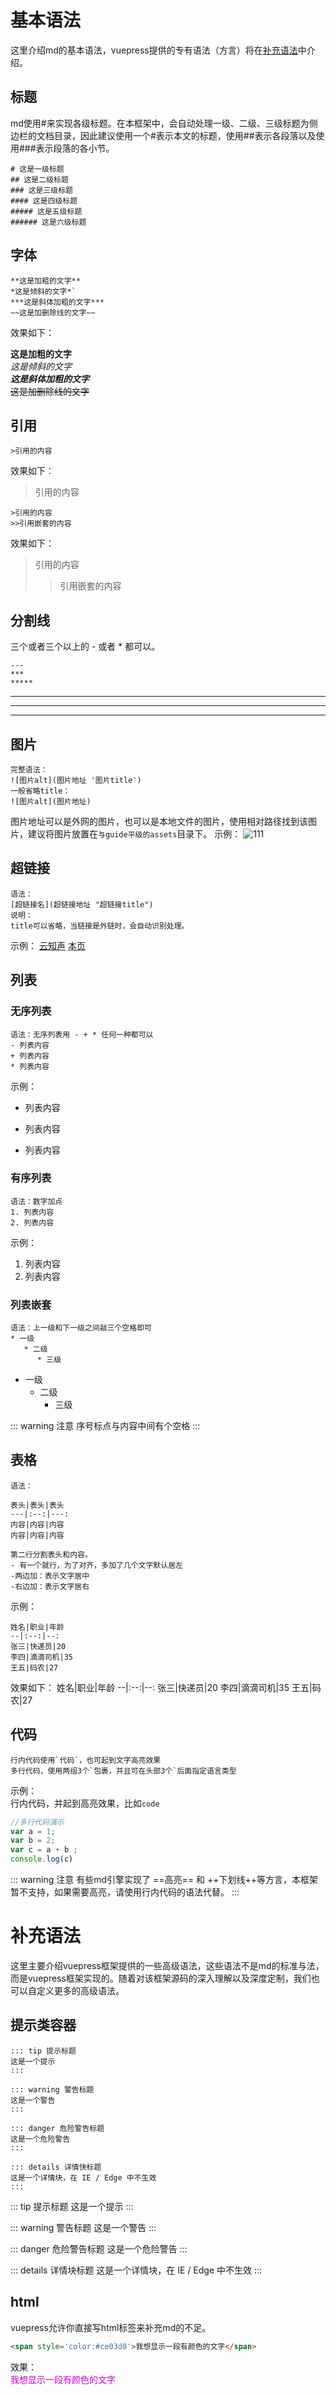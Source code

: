 # 基本语法

这里介绍md的基本语法，vuepress提供的专有语法（方言）将在[补充语法](/guide/high_grammar.html)中介绍。

## 标题
md使用#来实现各级标题。在本框架中，会自动处理一级、二级、三级标题为侧边栏的文档目录，因此建议使用一个#表示本文的标题，使用##表示各段落以及使用###表示段落的各小节。
```
# 这是一级标题
## 这是二级标题
### 这是三级标题
#### 这是四级标题
##### 这是五级标题
###### 这是六级标题
```


## 字体
```
**这是加粗的文字**
*这是倾斜的文字*`
***这是斜体加粗的文字***
~~这是加删除线的文字~~
```
效果如下：  

**这是加粗的文字**  
*这是倾斜的文字*  
***这是斜体加粗的文字***  
~~这是加删除线的文字~~   

## 引用

```
>引用的内容
```
效果如下：
>引用的内容

```
>引用的内容
>>引用嵌套的内容
```
效果如下：
>引用的内容
>>引用嵌套的内容

## 分割线
三个或者三个以上的 - 或者 * 都可以。
```
---
***
*****
```
---
***
*****

## 图片
```
完整语法：
![图片alt](图片地址 '图片title')
一般省略title：
![图片alt](图片地址)
```
图片地址可以是外网的图片，也可以是本地文件的图片，使用相对路径找到该图片，建议将图片放置在`与guide平级的assets`目录下。
示例：
![111](../assets/404.png '图片title')


## 超链接
```
语法：
[超链接名](超链接地址 "超链接title")
说明：
title可以省略，当链接是外链时，会自动识别处理。
```
示例：
[云知声](https://www.unisound.com/)
[本页](/guide/basic-grammar.html)

## 列表
### 无序列表
```
语法：无序列表用 - + * 任何一种都可以
- 列表内容
+ 列表内容
* 列表内容
```
示例：
- 列表内容
+ 列表内容
* 列表内容

### 有序列表
```
语法：数字加点
1. 列表内容
2. 列表内容
```
示例：
1. 列表内容
2. 列表内容

### 列表嵌套
```
语法：上一级和下一级之间敲三个空格即可
* 一级
   * 二级
      * 三级
```
* 一级
   * 二级
      * 三级

::: warning 注意
序号标点与内容中间有个空格
:::

## 表格
```
语法：

表头|表头|表头
---|:--:|---:
内容|内容|内容
内容|内容|内容

第二行分割表头和内容。
- 有一个就行，为了对齐，多加了几个文字默认居左
-两边加：表示文字居中
-右边加：表示文字居右
```
示例：
```
姓名|职业|年龄
--|:--:|--:
张三|快递员|20
李四|滴滴司机|35
王五|码农|27
```
效果如下：
姓名|职业|年龄
--|:--:|--:
张三|快递员|20
李四|滴滴司机|35
王五|码农|27

## 代码
```
行内代码使用`代码`，也可起到文字高亮效果
多行代码，使用两组3个`包裹，并且可在头部3个`后面指定语言类型
```
示例：  
行内代码，并起到高亮效果，比如`code`

```js
//多行代码演示
var a = 1;
var b = 2;
var c = a + b ;
console.log(c)
```
::: warning 注意
有些md引擎实现了 ==高亮== 和 ++下划线++等方言，本框架暂不支持，如果需要高亮，请使用行内代码的语法代替。
:::




# 补充语法
这里主要介绍vuepress框架提供的一些高级语法，这些语法不是md的标准与法，而是vuepress框架实现的。随着对该框架源码的深入理解以及深度定制，我们也可以自定义更多的高级语法。

## 提示类容器
```
::: tip 提示标题
这是一个提示
:::

::: warning 警告标题
这是一个警告
:::

::: danger 危险警告标题
这是一个危险警告
:::

::: details 详情快标题
这是一个详情块，在 IE / Edge 中不生效
:::
```
::: tip 提示标题
这是一个提示
:::

::: warning 警告标题
这是一个警告
:::

::: danger 危险警告标题
这是一个危险警告
:::

::: details 详情块标题
这是一个详情块，在 IE / Edge 中不生效
:::

## html
vuepress允许你直接写html标签来补充md的不足。
```html
<span style='color:#ce03d0'>我想显示一段有颜色的文字</span>
```
效果：  
<span style='color:#ce03d0'>我想显示一段有颜色的文字</span>














